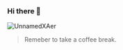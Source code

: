 ### Hi there 👋

![UnnamedXAer](https://secure.gravatar.com/avatar/592a1ad06ac83ef0da702aa10d6d4897)
> Remeber to take a coffee break.
<!--
**UnnamedXAer/UnnamedXAer** is a ✨ _special_ ✨ repository because its `README.md` (this file) appears on your GitHub profile.

Here are some ideas to get you started:

- 🔭 I’m currently working on ...
- 🌱 I’m currently learning ...
- 👯 I’m looking to collaborate on ...
- 🤔 I’m looking for help with ...
- 💬 Ask me about ...
- 📫 How to reach me: ...
- 😄 Pronouns: ...
- ⚡ Fun fact: ...
-->
